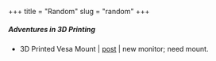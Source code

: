 +++
title = "Random"
slug = "random"
+++

##### Adventures in 3D Printing
- 3D Printed Vesa Mount | [post](posts/3d-printed-vesa-mount) | new monitor; need mount.